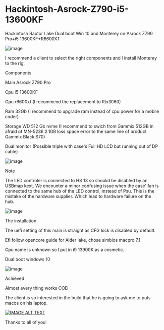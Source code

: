 # Hackintosh-Asrock-Z790-i5-13600KF
Hackintosh Raptor Lake
Dual boot Win 10 and Monterey on Asrock Z790 Pro+i5 13600KF+R6600XT

![image](https://user-images.githubusercontent.com/10823037/219975795-d004adbf-d5dd-4be1-b43b-4c84bc786581.png)




I recommend a client to select the right components and I install Monterey to the rig.



Components



Main Asrock Z790 Pro

Cpu i5 13600KF

Gpu r6600xt (I recommend the replacement to Rtx3060)

Ram 32Gb (I recommend to upgrade ram instead of cpu power for a mobile coder)

Storage WD 512 Gb nvme (I recommend to swich from Gammix 512GB in afraid of MN-5236 2.1GB loss space error to the same line of product Gammix Black S70)

Dual monitor (Possible triple with case's Full HD LCD but running out of DP cable)


![image](https://user-images.githubusercontent.com/10823037/219975847-438ace53-0433-4aba-897c-7597d666a89a.png)



Note



The LED controler is connected to HS 13 so shoukd be disabled by an USBmap kext. We encounter a minor confusing issue when the case' fan is connected to the same hub of the LED control, instead of Psu. This is the mistake of the hardware supplier. Which lead to hardware failure on the hub.


![image](https://user-images.githubusercontent.com/10823037/219975881-38c5b112-af37-4fa6-8436-68d61298edcc.png)



The installation



The uefi setting of this main is straight as CFG lock is disabled by default.

Efi follow opencore guide for Alder lake, chose simbios macpro 7,1

Cpu name is unknown so I put in i9 13900K as a cosmetic.

Dual boot windows 10

![image](https://user-images.githubusercontent.com/10823037/219975907-3d279501-a27c-4147-b1fa-a6118a931ec4.png)




Achieved



Almost every thing works OOB

The client is so interested in the build that he is going to ask me to puts macos on his laptop.

[![IMAGE ALT TEXT](http://img.youtube.com/vi/Xbfd8ySwgjs/0.jpg)](http://www.youtube.com/watch?v=Xbfd8ySwgjs "Hackintosh Asrock Z790 i5 13600KF ")


Thanks to all of you!
